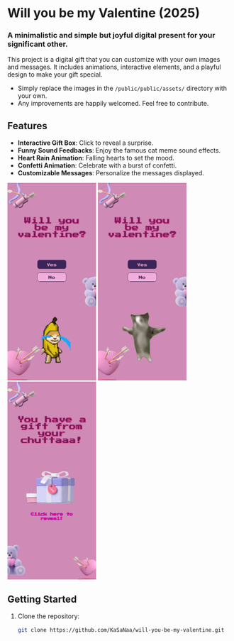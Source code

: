# Will you be my Valentine (2025)

### A minimalistic and simple but joyful digital present for your significant other.

This project is a digital gift that you can customize with your own images and messages. It includes animations, interactive elements, and a playful design to make your gift special.

- Simply replace the images in the `/public/public/assets/` directory with your own.
- Any improvements are happily welcomed. Feel free to contribute.

## Features

- **Interactive Gift Box**: Click to reveal a surprise.
- **Funny Sound Feedbacks**: Enjoy the famous cat meme sound effects.
- **Heart Rain Animation**: Falling hearts to set the mood.
- **Confetti Animation**: Celebrate with a burst of confetti.
- **Customizable Messages**: Personalize the messages displayed.

<div>
  <img src="UI/1.png" alt="UI1" width="200">
  <img src="UI/2.png" alt="UI1" width="200">
  <img src="UI/3.png" alt="UI1" width="200">
</div>

## Getting Started

1. Clone the repository:

   ```sh
   git clone https://github.com/KaSaNaa/will-you-be-my-valentine.git
   ```
